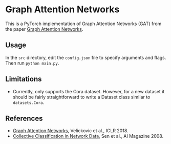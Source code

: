 # Graph Attention Networks
This is a PyTorch implementation of Graph Attention Networks (GAT) from the paper [Graph Attention Networks](https://arxiv.org/pdf/1710.10903.pdf).

## Usage

In the `src` directory, edit the `config.json` file to specify arguments and
flags. Then run `python main.py`.

## Limitations
* Currently, only supports the Cora dataset. However, for a new dataset it should be fairly straightforward to write a Dataset class similar to `datasets.Cora`.

## References
* [Graph Attention Networks](https://arxiv.org/pdf/1710.10903.pdf), Velickovic et al., ICLR 2018.
* [Collective Classification in Network Data](https://www.aaai.org/ojs/index.php/aimagazine/article/view/2157), Sen et al., AI Magazine 2008.
